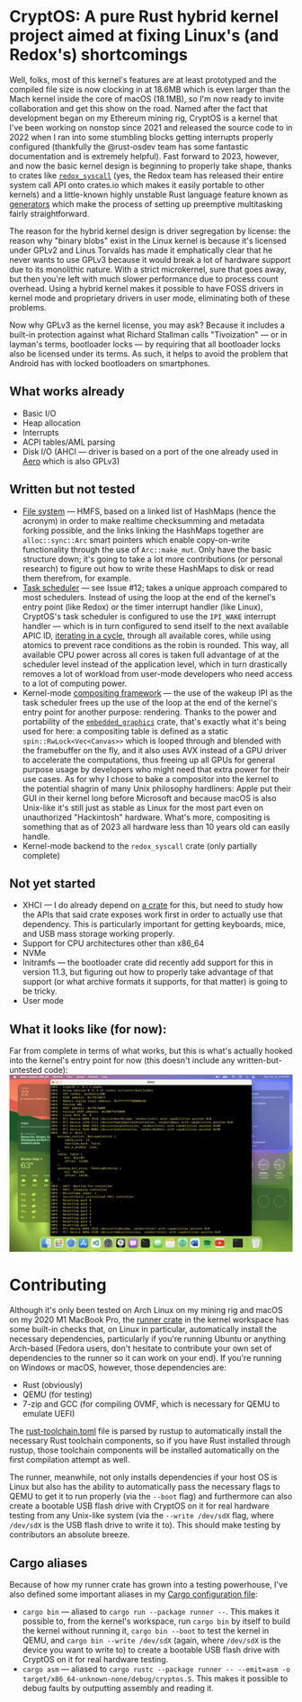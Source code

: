 # CryptOS: A pure Rust hybrid kernel project aimed at fixing Linux's (and Redox's) shortcomings

Well, folks, most of this kernel's features are at least prototyped and the compiled file size is now clocking in at 18.6MB which is even larger than the Mach kernel inside the core of macOS (18.1MB), so I'm now ready to invite collaboration and get this show on the road. Named after the fact that development began on my Ethereum mining rig, CryptOS is a kernel that I've been working on nonstop since 2021 and released the source code to in 2022 when I ran into some stumbling blocks getting interrupts properly configured (thankfully the @rust-osdev team has some fantastic documentation and is extremely helpful). Fast forward to 2023, however, and now the basic kernel design is beginning to properly take shape, thanks to crates like [`redox_syscall`](https://crates.io/crates/redox_syscall) (yes, the Redox team has released their entire system call API onto crates.io which makes it easily portable to other kernels) and a little-known highly unstable Rust language feature known as [generators](https://doc.rust-lang.org/beta/unstable-book/language-features/generators.html) which make the process of setting up preemptive multitasking fairly straightforward.

The reason for the hybrid kernel design is driver segregation by license: the reason why "binary blobs" exist in the Linux kernel is because it's licensed under GPLv2 and Linus Torvalds has made it emphatically clear that he never wants to use GPLv3 because it would break a lot of hardware support due to its monolithic nature. With a strict microkernel, sure that goes away, but then you're left with much slower performance due to process count overhead. Using a hybrid kernel makes it possible to have FOSS drivers in kernel mode and proprietary drivers in user mode, eliminating both of these problems.

Now why GPLv3 as the kernel license, you may ask? Because it includes a built-in protection against what Richard Stallman calls "Tivoization" — or in layman's terms, bootloader locks — by requiring that all bootloader locks also be licensed under its terms. As such, it helps to avoid the problem that Android has with locked bootloaders on smartphones.

## What works already

* Basic I/O
* Heap allocation
* Interrupts
* ACPI tables/AML parsing
* Disk I/O (AHCI — driver is based on a port of the one already used in [Aero](https://github.com/Andy-Python-Programmer/aero) which is also GPLv3)

## Written but not tested

* [File system](src/fs/hmfs.rs) — HMFS, based on a linked list of HashMaps (hence the acronym) in order to make realtime checksumming and metadata forking possible, and the links linking the HashMaps together are `alloc::sync::Arc` smart pointers which enable copy-on-write functionality through the use of `Arc::make_mut`. Only have the basic structure down; it's going to take a lot more contributions (or personal research) to figure out how to write these HashMaps to disk or read them therefrom, for example.
* [Task scheduler](src/process/mod.rs) — see Issue #12; takes a unique approach compared to most schedulers. Instead of using the loop at the end of the kernel's entry point (like Redox) or the timer interrupt handler (like Linux), CryptOS's task scheduler is configured to use the `IPI_WAKE` interrupt handler — which is in turn configured to send itself to the next available APIC ID, [iterating in a cycle](https://doc.rust-lang.org/core/iter/trait.Iterator.html#method.cycle), through all available cores, while using atomics to prevent race conditions as the robin is rounded. This way, all available CPU power across all cores is taken full advantage of at the scheduler level instead of the application level, which in turn drastically removes a lot of workload from user-mode developers who need access to a lot of computing power.
* Kernel-mode [compositing framework](src/drm/mod.rs) — the use of the wakeup IPI as the task scheduler frees up the use of the loop at the end of the kernel's entry point for another purpose: rendering. Thanks to the power and portability of the [`embedded_graphics`](https://crates.io/crates/embedded-graphics) crate, that's exactly what it's being used for here: a compositing table is defined as a static `spin::RwLock<Vec<Canvas>>` which is looped through and blended with the framebuffer on the fly, and it also uses AVX instead of a GPU driver to accelerate the computations, thus freeing up all GPUs for general purpose usage by developers who might need that extra power for their use cases. As for why I chose to bake a compositor into the kernel to the potential shagrin of many Unix philosophy hardliners: Apple put their GUI in their kernel long before Microsoft and because macOS is also Unix-like it's still just as stable as Linux for the most part even on unauthorized "Hackintosh" hardware. What's more, compositing is something that as of 2023 all hardware less than 10 years old can easily handle.
* Kernel-mode backend to the `redox_syscall` crate (only partially complete)

## Not yet started

* XHCI — I do already depend on [a crate](https://github.com/rust-osdev/xhci) for this, but need to study how the APIs that said crate exposes work first in order to actually use that dependency. This is particularly important for getting keyboards, mice, and USB mass storage working properly.
* Support for CPU architectures other than x86_64
* NVMe
* Initramfs — the bootloader crate did recently add support for this in version 11.3, but figuring out how to properly take advantage of that support (or what archive formats it supports, for that matter) is going to be tricky.
* User mode

## What it looks like (for now):

Far from complete in terms of what works, but this is what's actually hooked into the kernel's entry point for now (this doesn't include any written-but-untested code):
![Running in QEMU](example.png)

# Contributing
Although it's only been tested on Arch Linux on my mining rig and macOS on my 2020 M1 MacBook Pro, the [runner crate](runner/src/main.rs) in the kernel workspace has some built-in checks that, on Linux in particular, automatically install the necessary dependencies, particularly if you're running Ubuntu or anything Arch-based (Fedora users, don't hesitate to contribute your own set of dependencies to the runner so it can work on your end). If you're running on Windows or macOS, however, those dependencies are:

* Rust (obviously)
* QEMU (for testing)
* 7-zip and GCC (for compiling OVMF, which is necessary for QEMU to emulate UEFI)

The [rust-toolchain.toml](rust-toolchain.toml) file is parsed by rustup to automatically install the necessary Rust toolchain components, so if you have Rust installed through rustup, those toolchain components will be installed automatically on the first compilation attempt as well.

The runner, meanwhile, not only installs dependencies if your host OS is Linux but also has the ability to automatically pass the necessary flags to QEMU to get it to run properly (via the `--boot` flag) and furthermore can also create a bootable USB flash drive with CryptOS on it for real hardware testing from any Unix-like system (via the `--write /dev/sdX` flag, where `/dev/sdX` is the USB flash drive to write it to). This should make testing by contributors an absolute breeze.

## Cargo aliases

Because of how my runner crate has grown into a testing powerhouse, I've also defined some important aliases in my [Cargo configuration file](.cargo/config.toml):

* `cargo bin` — aliased to `cargo run --package runner --`. This makes it possible to, from the kernel's workspace, run `cargo bin` by itself to build the kernel without running it, `cargo bin --boot` to test the kernel in QEMU, and `cargo bin --write /dev/sdX` (again, where `/dev/sdX` is the device you want to write to) to create a bootable USB flash drive with CryptOS on it for real hardware testing.
* `cargo asm` — aliased to `cargo rustc --package runner -- --emit=asm -o target/x86_64-unknown-none/debug/cryptos.S`. This makes it possible to debug faults by outputting assembly and reading it.